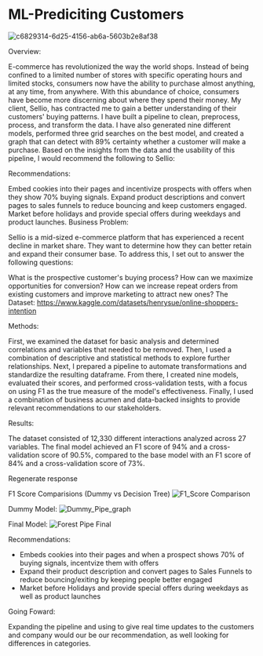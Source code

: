 # ML-Prediciting Customers

![c6829314-6d25-4156-ab6a-5603b2e8af38](https://user-images.githubusercontent.com/124652720/233491668-a2e01420-b032-4c4f-9a33-ac80899d9856.png)


Overview:

E-commerce has revolutionized the way the world shops. Instead of being confined to a limited number of stores with specific operating hours and limited stocks, consumers now have the ability to purchase almost anything, at any time, from anywhere. With this abundance of choice, consumers have become more discerning about where they spend their money. My client, Sellio, has contracted me to gain a better understanding of their customers' buying patterns. I have built a pipeline to clean, preprocess, process, and transform the data. I have also generated nine different models, performed three grid searches on the best model, and created a graph that can detect with 89% certainty whether a customer will make a purchase. Based on the insights from the data and the usability of this pipeline, I would recommend the following to Sellio:

Recommendations:

Embed cookies into their pages and incentivize prospects with offers when they show 70% buying signals.
Expand product descriptions and convert pages to sales funnels to reduce bouncing and keep customers engaged.
Market before holidays and provide special offers during weekdays and product launches.
Business Problem:

Sellio is a mid-sized e-commerce platform that has experienced a recent decline in market share. They want to determine how they can better retain and expand their consumer base. To address this, I set out to answer the following questions:

What is the prospective customer's buying process?
How can we maximize opportunities for conversion?
How can we increase repeat orders from existing customers and improve marketing to attract new ones?
The Dataset: https://www.kaggle.com/datasets/henrysue/online-shoppers-intention

Methods:

First, we examined the dataset for basic analysis and determined correlations and variables that needed to be removed. Then, I used a combination of descriptive and statistical methods to explore further relationships. Next, I prepared a pipeline to automate transformations and standardize the resulting dataframe. From there, I created nine models, evaluated their scores, and performed cross-validation tests, with a focus on using F1 as the true measure of the model's effectiveness. Finally, I used a combination of business acumen and data-backed insights to provide relevant recommendations to our stakeholders.

Results:

The dataset consisted of 12,330 different interactions analyzed across 27 variables. The final model achieved an F1 score of 94% and a cross-validation score of 90.5%, compared to the base model with an F1 score of 84% and a cross-validation score of 73%.


Regenerate response

F1 Score Comparisions (Dummy vs Decision Tree)
![F1_Score Comparison](https://user-images.githubusercontent.com/124652720/233681335-8f0d1874-a7ae-4c49-beb1-24a9403a2b7c.png)


Dummy Model:
![Dummy_Pipe_graph](https://user-images.githubusercontent.com/124652720/233489261-619ed60b-78a6-4a61-8bd0-e02b7752c8ad.png)

Final Model:
![Forest Pipe Final](https://user-images.githubusercontent.com/124652720/233489379-fbd386c4-ca32-43ee-b83e-98529c41e2d8.png)


Recommendations: 
- Embeds cookies into their pages and when a prospect shows 70% of buying signals, incentvize them with offers
- Expand their product description and convert pages to Sales Funnels to reduce bouncing/exiting by keeping people better engaged
- Market before Holidays and provide special offers during weekdays as well as product launches

Going Foward: 

Expanding the pipeline and using to give real time updates to the customers and company would our be our recommendation, as well looking for differences in categories.
